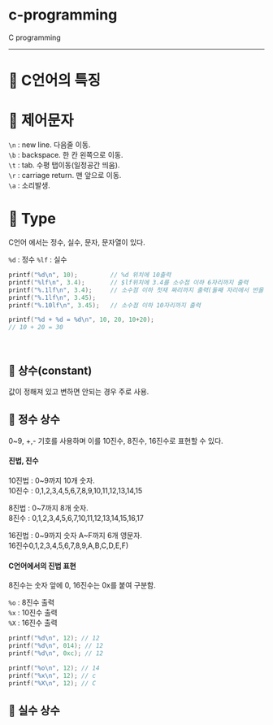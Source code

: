 # c-programming
C programming

---

<!-- # Type, 데이터 출력 -->

# 🎯 C언어의 특징

# 🎯 제어문자

`\n` : new line. 다음줄 이동.  
`\b` : backspace. 한 칸 왼쪽으로 이동.  
`\t` : tab. 수평 탭이동(일정공간 띄움).  
`\r` : carriage return. 맨 앞으로 이동.  
`\a` : 소리발생.


# 🎯 Type

C언어 에서는 정수, 실수, 문자, 문자열이 있다.

`%d` : 정수
`%lf` : 실수

```c
printf("%d\n", 10);         // %d 위치에 10출력
printf("%lf\n", 3.4);       // $lf위치에 3.4를 소수점 이하 6자리까지 출력
printf("%.1lf\n", 3.4);     // 소수점 이하 첫재 짜리까지 출력(둘째 자리에서 반올림)
printf("%.1lf\n", 3.45);
printf("%.10lf\n", 3.45);   // 소수점 이하 10자리까지 출력

printf("%d + %d = %d\n", 10, 20, 10+20);
// 10 + 20 = 30
```

<br>

## 📌 상수(constant)

값이 정해져 있고 변하면 안되는 경우 주로 사용.

## 📌 정수 상수

0~9, +,- 기호를 사용하며 이를 10진수, 8진수, 16진수로 표현할 수 있다.

#### 진법, 진수

10진법 : 0~9까지 10개 숫자.  
10진수 : 0,1,2,3,4,5,6,7,8,9,10,11,12,13,14,15 

8진법 : 0~7까지 8개 숫자.  
8진수 : 0,1,2,3,4,5,6,7,10,11,12,13,14,15,16,17  

16진법 : 0~9까지 숫자 A~F까지 6개 영문자.  
16진수0,1,2,3,4,5,6,7,8,9,A,B,C,D,E,F)  

#### C언어에서의 진법 표현

8진수는 숫자 앞에 0, 16진수는 0x를 붙여 구분함.

`%o` : 8진수 출력  
`%x` : 10진수 출력  
`%X` : 16진수 출력  

```c
printf("%d\n", 12); // 12
printf("%d\n", 014); // 12
printf("%d\n", 0xc); // 12

printf("%o\n", 12); // 14
printf("%x\n", 12); // c
printf("%X\n", 12); // C
```

## 📌 실수 상수